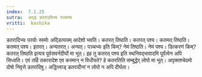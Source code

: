 ```yaml
---
index:  7.1.25
sutra:  अद्ड् डतराऽदिभ्यः पञ्चभ्यः
vritti:  kashika 
---
```


डतरादिभ्यः परयोः स्वमोः अद्डित्ययम् आदेशो भवति। कतरत् तिष्ठति। कतरत् पश्य। कतमत् तिष्ठति। कतमत् पश्य। इतरत्। अन्यतरत्। अन्यत्। पञ्चभ्यः इति किम्? नेमं तिष्ठति। नेमं पश्य। डित्करणं किम्? कतरत् तिष्ठति इत्यत्र पूर्वसवर्नदीर्घो मा भूत्। इह तु कतरत् पश्य इति स्थनिवद्भावादमि पूर्वंत्वेन अपि सिध्यति। एवं तर्हि तकारादेश एव कस्मान् न विधीयते? हे कतरतिति सम्बुद्धेर् लोपो मा भूत्। अपृक्तश्चेदमो दोषो निवृत्ते डतरादिषु। अड्डित्त्वाड् डतरादीनां न लोपो न अपि दीर्घता।

